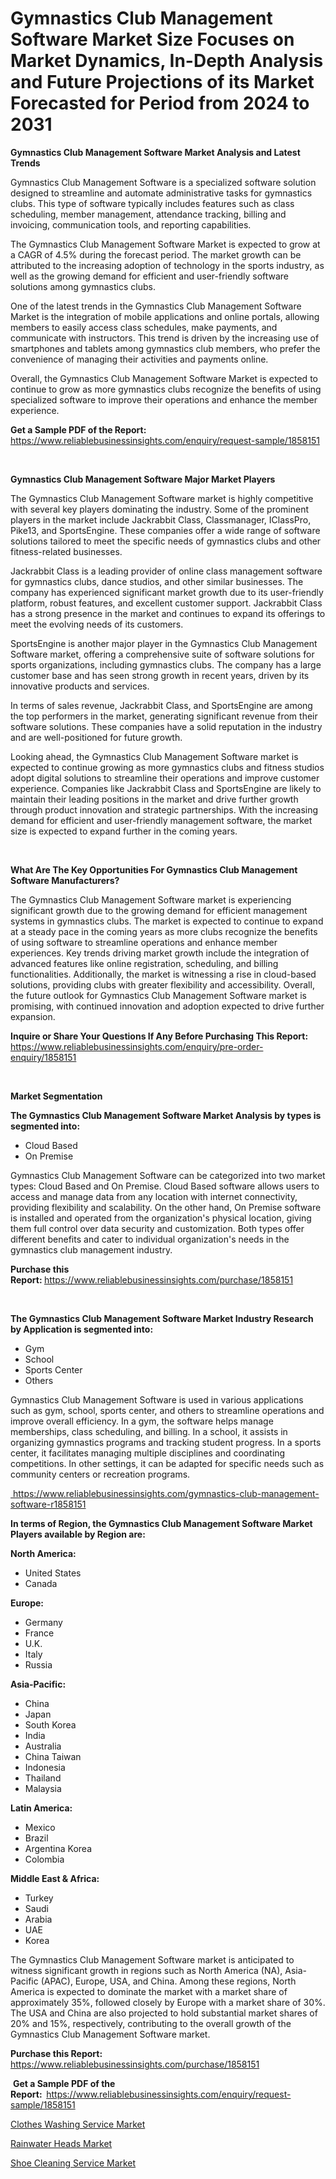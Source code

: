 <p><h1>Gymnastics Club Management Software Market Size Focuses on Market Dynamics, In-Depth Analysis and Future Projections of its Market Forecasted for Period from 2024 to 2031</h1></p><p><strong>Gymnastics Club Management Software Market Analysis and Latest Trends</strong></p>
<p><p>Gymnastics Club Management Software is a specialized software solution designed to streamline and automate administrative tasks for gymnastics clubs. This type of software typically includes features such as class scheduling, member management, attendance tracking, billing and invoicing, communication tools, and reporting capabilities.</p><p>The Gymnastics Club Management Software Market is expected to grow at a CAGR of 4.5% during the forecast period. The market growth can be attributed to the increasing adoption of technology in the sports industry, as well as the growing demand for efficient and user-friendly software solutions among gymnastics clubs. </p><p>One of the latest trends in the Gymnastics Club Management Software Market is the integration of mobile applications and online portals, allowing members to easily access class schedules, make payments, and communicate with instructors. This trend is driven by the increasing use of smartphones and tablets among gymnastics club members, who prefer the convenience of managing their activities and payments online.</p><p>Overall, the Gymnastics Club Management Software Market is expected to continue to grow as more gymnastics clubs recognize the benefits of using specialized software to improve their operations and enhance the member experience.</p></p>
<p><strong>Get a Sample PDF of the Report:&nbsp;</strong> <a href="https://www.reliablebusinessinsights.com/enquiry/request-sample/1858151">https://www.reliablebusinessinsights.com/enquiry/request-sample/1858151</a></p>
<p>&nbsp;</p>
<p><strong>Gymnastics Club Management Software Major Market Players</strong></p>
<p><p>The Gymnastics Club Management Software market is highly competitive with several key players dominating the industry. Some of the prominent players in the market include Jackrabbit Class, Classmanager, IClassPro, Pike13, and SportsEngine. These companies offer a wide range of software solutions tailored to meet the specific needs of gymnastics clubs and other fitness-related businesses.</p><p>Jackrabbit Class is a leading provider of online class management software for gymnastics clubs, dance studios, and other similar businesses. The company has experienced significant market growth due to its user-friendly platform, robust features, and excellent customer support. Jackrabbit Class has a strong presence in the market and continues to expand its offerings to meet the evolving needs of its customers.</p><p>SportsEngine is another major player in the Gymnastics Club Management Software market, offering a comprehensive suite of software solutions for sports organizations, including gymnastics clubs. The company has a large customer base and has seen strong growth in recent years, driven by its innovative products and services.</p><p>In terms of sales revenue, Jackrabbit Class, and SportsEngine are among the top performers in the market, generating significant revenue from their software solutions. These companies have a solid reputation in the industry and are well-positioned for future growth.</p><p>Looking ahead, the Gymnastics Club Management Software market is expected to continue growing as more gymnastics clubs and fitness studios adopt digital solutions to streamline their operations and improve customer experience. Companies like Jackrabbit Class and SportsEngine are likely to maintain their leading positions in the market and drive further growth through product innovation and strategic partnerships. With the increasing demand for efficient and user-friendly management software, the market size is expected to expand further in the coming years.</p></p>
<p>&nbsp;</p>
<p><strong>What Are The Key Opportunities For Gymnastics Club Management Software Manufacturers?</strong></p>
<p><p>The Gymnastics Club Management Software market is experiencing significant growth due to the growing demand for efficient management systems in gymnastics clubs. The market is expected to continue to expand at a steady pace in the coming years as more clubs recognize the benefits of using software to streamline operations and enhance member experiences. Key trends driving market growth include the integration of advanced features like online registration, scheduling, and billing functionalities. Additionally, the market is witnessing a rise in cloud-based solutions, providing clubs with greater flexibility and accessibility. Overall, the future outlook for Gymnastics Club Management Software market is promising, with continued innovation and adoption expected to drive further expansion.</p></p>
<p><strong>Inquire or Share Your Questions If Any Before Purchasing This Report:</strong> <a href="https://www.reliablebusinessinsights.com/enquiry/pre-order-enquiry/1858151">https://www.reliablebusinessinsights.com/enquiry/pre-order-enquiry/1858151</a></p>
<p>&nbsp;</p>
<p><strong>Market Segmentation</strong></p>
<p><strong>The Gymnastics Club Management Software Market Analysis by types is segmented into:</strong></p>
<p><ul><li>Cloud Based</li><li>On Premise</li></ul></p>
<p><p>Gymnastics Club Management Software can be categorized into two market types: Cloud Based and On Premise. Cloud Based software allows users to access and manage data from any location with internet connectivity, providing flexibility and scalability. On the other hand, On Premise software is installed and operated from the organization's physical location, giving them full control over data security and customization. Both types offer different benefits and cater to individual organization's needs in the gymnastics club management industry.</p></p>
<p><strong>Purchase this Report:&nbsp;</strong><a href="https://www.reliablebusinessinsights.com/purchase/1858151">https://www.reliablebusinessinsights.com/purchase/1858151</a></p>
<p>&nbsp;</p>
<p><strong>The Gymnastics Club Management Software Market Industry Research by Application is segmented into:</strong></p>
<p><ul><li>Gym</li><li>School</li><li>Sports Center</li><li>Others</li></ul></p>
<p><p>Gymnastics Club Management Software is used in various applications such as gym, school, sports center, and others to streamline operations and improve overall efficiency. In a gym, the software helps manage memberships, class scheduling, and billing. In a school, it assists in organizing gymnastics programs and tracking student progress. In a sports center, it facilitates managing multiple disciplines and coordinating competitions. In other settings, it can be adapted for specific needs such as community centers or recreation programs.</p></p>
<p><a href="https://www.reliablebusinessinsights.com/gymnastics-club-management-software-r1858151">&nbsp;https://www.reliablebusinessinsights.com/gymnastics-club-management-software-r1858151</a></p>
<p><strong>In terms of Region, the Gymnastics Club Management Software Market Players available by Region are:</strong></p>
<p>
    <p> <strong> North America: </strong>
        <ul>
            <li>United States</li>
            <li>Canada</li>
        </ul>
        </p> 
    <p> <strong> Europe: </strong>
        <ul>
            <li>Germany</li>
            <li>France</li>
            <li>U.K.</li>
            <li>Italy</li>
            <li>Russia</li>
        </ul>
        </p> 
    <p> <strong> Asia-Pacific: </strong>
        <ul>
            <li>China</li>
            <li>Japan</li>
            <li>South Korea</li>
            <li>India</li>
            <li>Australia</li>
            <li>China Taiwan</li>
            <li>Indonesia</li>
            <li>Thailand</li>
            <li>Malaysia</li>
        </ul>
        </p> 
    <p> <strong> Latin America: </strong>
        <ul>
            <li>Mexico</li>
            <li>Brazil</li>
            <li>Argentina Korea</li>
            <li>Colombia</li>
        </ul>
        </p> 
    <p> <strong> Middle East & Africa: </strong>
        <ul>
            <li>Turkey</li>
            <li>Saudi</li>
            <li>Arabia</li>
            <li>UAE</li>
            <li>Korea</li>
        </ul>
    </p>
    </p>
<p><p>The Gymnastics Club Management Software market is anticipated to witness significant growth in regions such as North America (NA), Asia-Pacific (APAC), Europe, USA, and China. Among these regions, North America is expected to dominate the market with a market share of approximately 35%, followed closely by Europe with a market share of 30%. The USA and China are also projected to hold substantial market shares of 20% and 15%, respectively, contributing to the overall growth of the Gymnastics Club Management Software market.</p></p>
<p><strong>Purchase this Report: </strong><a href="https://www.reliablebusinessinsights.com/purchase/1858151">https://www.reliablebusinessinsights.com/purchase/1858151</a></p>
<p>&nbsp;<strong>Get a Sample PDF of the Report:&nbsp;&nbsp;</strong><a href="https://www.reliablebusinessinsights.com/enquiry/request-sample/1858151">https://www.reliablebusinessinsights.com/enquiry/request-sample/1858151</a></p>
<p><strong></strong></p>
<p><p><a href="https://github.com/brendafegmorris532/Market-Research-Report-List-1/blob/main/clothes-washing-service-market.md">Clothes Washing Service Market</a></p><p><a href="https://issuu.com/reportprime-2/docs/rainwater-heads-market-size-2030.pp_59a08dbd26b336">Rainwater Heads Market</a></p><p><a href="https://github.com/angelajermaine/Market-Research-Report-List-4/blob/main/shoe-cleaning-service-market.md">Shoe Cleaning Service Market</a></p></p>